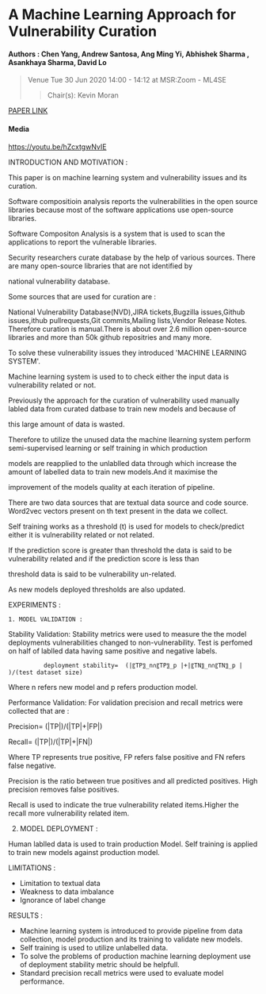 # A Machine Learning Approach for Vulnerability Curation


 #### Authors  : Chen Yang, Andrew Santosa, Ang Ming Yi, Abhishek Sharma , Asankhaya Sharma, David Lo


>Venue Tue 30 Jun 2020 14:00 - 14:12 at MSR:Zoom - ML4SE 
>> Chair(s): Kevin Moran

[PAPER LINK]( https://2020.msrconf.org/details/msr-2020-papers/22/A-Machine-Learning-Approach-for-Vulnerability-Curation)

#### Media
https://youtu.be/hZcxtgwNvIE

INTRODUCTION AND MOTIVATION :

   This paper is on machine learning system and vulnerability issues and its curation.

Software compositioin analysis reports the vulnerabilities in the open source libraries because most of the software applications 
use open-source libraries.

Software Compositon Analysis is a system that is used to scan the applications to report the vulnerable libraries.

Security researchers curate database by the help of various sources. There are many open-source libraries that are not identified by 

national  vulnerability database.

Some sources that are used for curation are :

National Vulnerability Database(NVD),JIRA tickets,Bugzilla issues,Github issues,ithub pullrequests,Git commits,Mailing lists,Vendor Release 
Notes.
Therefore curation is manual.There is about over 2.6 million open-source libraries and more than 50k github repositries and many more.

To solve these vulnerability issues they introduced 'MACHINE LEARNING SYSTEM'.

Machine learning system is used to to check either the input data is vulnerability related or not.

Previously the approach for the curation of vulnerability used manually labled data from curated datbase to train new models and because of 

this large amount of data is wasted.

Therefore to utilize the unused data the machine llearning system perform semi-supervised learning or self training in which production 

models are reapplied to the unlablled data through which increase the amount of labelled data to train new models.And it maximise the 

improvement of the models quality at each iteration of pipeline.

There are two data sources that are textual data source and code source.
Word2vec vectors present on th text present in the data we collect.

Self training works as a threshold (t) is used for models to check/predict either it is vulnerability related or not related.

If the prediction score is greater than threshold the data is said to be vulnerability related and if the prediction score is less than 

threshold data is said to be vulnerability un-related.

As new models deployed thresholds are also updated.



EXPERIMENTS :

     
    1. MODEL VALIDATION :

Stability Validation:  Stability metrics were used to measure the the model deployments vulnerabilities changed to non-vulnerability.
Test is perfomed on half of lablled data having same positive and negative labels.

                
              deployment stability=  (|〖TP〗_n∩〖TP〗_p |+|〖TN〗_n∩〖TN〗_p | )/(test dataset size)

Where n refers new model and p refers production model.

Performance Validation:  For validation precision and recall metrics were collected that are :


   Precision=  (|TP|)/(|TP|+|FP|)

   Recall=  (|TP|)/(|TP|+|FN|)

Where TP represents true positive, FP refers false positive and FN refers false negative.


Precision is the ratio between true positives and all predicted positives. High precision removes false positives.

Recall is used to indicate the true vulnerability related items.Higher the recall more vulnerability related item.


   2.  MODEL DEPLOYMENT : 

Human lablled data is used to train production Model.
Self training is applied to train new models against production model.


LIMITATIONS : 

-  Limitation to textual data
-  Weakness to data imbalance
-  Ignorance of label change


RESULTS : 

- Machine learning system is introduced to provide pipeline from data collection, model production and its training to validate new models.
- Self training is used to utilize unlabelled data.
- To solve the problems of production machine learning deployment use of deployment stability metric should be helpfull.
- Standard precision recall metrics were used to evaluate model performance.
